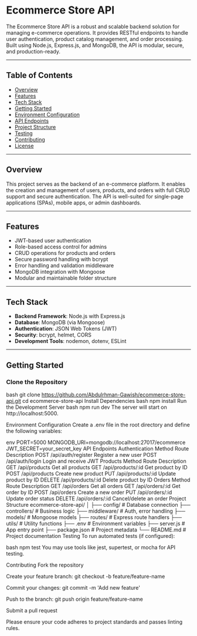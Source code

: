 # Ecommerce Store API

The Ecommerce Store API is a robust and scalable backend solution for managing e-commerce operations. It provides RESTful endpoints to handle user authentication, product catalog management, and order processing. Built using Node.js, Express.js, and MongoDB, the API is modular, secure, and production-ready.

---

## Table of Contents

- [Overview](#overview)
- [Features](#features)
- [Tech Stack](#tech-stack)
- [Getting Started](#getting-started)
- [Environment Configuration](#environment-configuration)
- [API Endpoints](#api-endpoints)
- [Project Structure](#project-structure)
- [Testing](#testing)
- [Contributing](#contributing)
- [License](#license)

---

## Overview

This project serves as the backend of an e-commerce platform. It enables the creation and management of users, products, and orders with full CRUD support and secure authentication. The API is well-suited for single-page applications (SPAs), mobile apps, or admin dashboards.

---

## Features

- JWT-based user authentication
- Role-based access control for admins
- CRUD operations for products and orders
- Secure password handling with bcrypt
- Error handling and validation middleware
- MongoDB integration with Mongoose
- Modular and maintainable folder structure

---

## Tech Stack

- **Backend Framework**: Node.js with Express.js
- **Database**: MongoDB (via Mongoose)
- **Authentication**: JSON Web Tokens (JWT)
- **Security**: bcrypt, helmet, CORS
- **Development Tools**: nodemon, dotenv, ESLint

---

## Getting Started

### Clone the Repository

bash
git clone https://github.com/Abdulrhman-Gawish/ecommerce-store-api.git
cd ecommerce-store-api
Install Dependencies
bash
npm install
Run the Development Server
bash
npm run dev
The server will start on http://localhost:5000.

Environment Configuration
Create a .env file in the root directory and define the following variables:

env
PORT=5000
MONGODB_URI=mongodb://localhost:27017/ecommerce
JWT_SECRET=your_secret_key
API Endpoints
Authentication
Method	Route	Description
POST	/api/auth/register	Register a new user
POST	/api/auth/login	Login and receive JWT
Products
Method	Route	Description
GET	/api/products	Get all products
GET	/api/products/:id	Get product by ID
POST	/api/products	Create new product
PUT	/api/products/:id	Update product by ID
DELETE	/api/products/:id	Delete product by ID
Orders
Method	Route	Description
GET	/api/orders	Get all orders
GET	/api/orders/:id	Get order by ID
POST	/api/orders	Create a new order
PUT	/api/orders/:id	Update order status
DELETE	/api/orders/:id	Cancel/delete an order
Project Structure
ecommerce-store-api/
│
├── config/               # Database connection
├── controllers/          # Business logic
├── middleware/           # Auth, error handling
├── models/               # Mongoose models
├── routes/               # Express route handlers
├── utils/                # Utility functions
├── .env                  # Environment variables
├── server.js             # App entry point
├── package.json          # Project metadata
└── README.md             # Project documentation
Testing
To run automated tests (if configured):

bash
npm test
You may use tools like jest, supertest, or mocha for API testing.

Contributing
Fork the repository

Create your feature branch: git checkout -b feature/feature-name

Commit your changes: git commit -m 'Add new feature'

Push to the branch: git push origin feature/feature-name

Submit a pull request

Please ensure your code adheres to project standards and passes linting rules.
